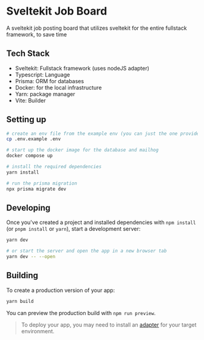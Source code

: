 # Sveltekit Job Board

A sveltekit job posting board that utilizes sveltekit for the entire fullstack framework, to save time

## Tech Stack
- Sveltekit: Fullstack framework (uses nodeJS adapter)
- Typescript: Language
- Prisma: ORM for databases
- Docker: for the local infrastructure
- Yarn: package manager
- Vite: Builder

## Setting up

```bash
# create an env file from the example env (you can just the one provided for local projects)
cp .env.example .env
```

```bash
# start up the docker image for the database and mailhog
docker compose up
```

```bash
# install the required dependencies
yarn install

# run the prisma migration
npx prisma migrate dev
```

## Developing

Once you've created a project and installed dependencies with `npm install` (or `pnpm install` or `yarn`), start a development server:

```bash
yarn dev

# or start the server and open the app in a new browser tab
yarn dev -- --open
```

## Building

To create a production version of your app:

```bash
yarn build
```

You can preview the production build with `npm run preview`.

> To deploy your app, you may need to install an [adapter](https://svelte.dev/docs/kit/adapters) for your target environment.
